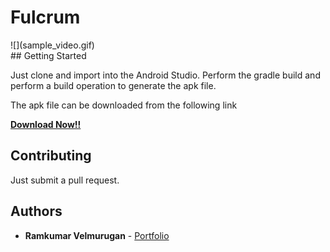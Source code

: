 # Fulcrum

<div height=200 width=200>
![](sample_video.gif)
</div>
## Getting Started

Just clone and import into the Android Studio. Perform the gradle build and perform a build operation to generate the apk file. <br>

The apk file can be downloaded from the following link <br>

<strong>
<a href="https://github.com/spkdroid/Fulcrum/blob/master/app-debug.apk">Download Now!!</a>
</strong>


## Contributing

Just submit a pull request.

## Authors

* **Ramkumar Velmurugan** - <a href="http://www.spkdroid.com/CV/">Portfolio</a>

